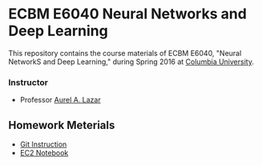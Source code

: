 # ECBM E6040 Neural Networks and Deep Learning
This repository contains the course materials of ECBM E6040,
"Neural NetworkS and Deep Learning," during Spring 2016 at
[Columbia University](http://www.columbia.edu/).

### Instructor
* Professor [Aurel A. Lazar](http://www.ee.columbia.edu/~aurel/)

## Homework Meterials
* [Git Instruction](git_intro.md)
* [EC2 Notebook](http://goo.gl/xfX4D1)
